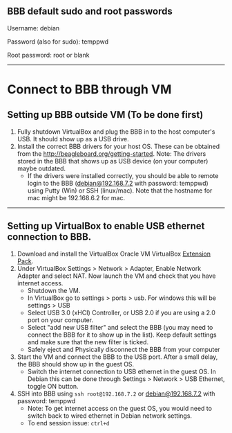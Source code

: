 ## BBB default sudo and root passwords

Username: debian

Password (also for sudo): temppwd

Root password: root or blank

---

# Connect to BBB through VM

## Setting up BBB outside VM (To be done first)

1. Fully shutdown VirtualBox and plug the BBB in to the host computer's USB. It should show up as a USB drive.
2. Install the correct BBB drivers for your host OS. These can be obtained from the http://beagleboard.org/getting-started. Note: The drivers stored in the BBB that shows up as USB device (on your computer) maybe outdated.
   - If the drivers were installed correctly, you should be able to remote login to the BBB (debian@192.168.7.2 with password: temppwd) using Putty (Win) or SSH (linux/mac). Note that the hostname for mac might be 192.168.6.2 for mac.

---

## Setting up VirtualBox to enable USB ethernet connection to BBB.

1. Download and install the VirtualBox Oracle VM VirtualBox [Extension Pack](https://www.virtualbox.org/wiki/Downloads).
2. Under VirtualBox Settings > Network > Adapter, Enable Network Adapter and select NAT. Now launch the VM and check that you have internet access.
   - Shutdown the VM.
   - In VirtualBox go to settings > ports > usb. For windows this will be settings > USB
   - Select USB 3.0 (xHCI) Controller, or USB 2.0 if you are using a 2.0 port on your computer.
   - Select "add new USB filter" and select the BBB (you may need to connect the BBB for it to show up in the list). Keep default settings and make sure that the new filter is ticked.
   - Safely eject and Physically disconnect the BBB from your computer
3. Start the VM and connect the BBB to the USB port. After a small delay, the BBB should show up in the guest OS.
   - Switch the internet connection to USB ethernet in the guest OS. In Debian this can be done through Settings > Network > USB Ethernet, toggle ON button.
4. SSH into BBB using `ssh root@192.168.7.2` or debian@192.168.7.2 with password: temppwd
   - Note: To get internet access on the guest OS, you would need to switch back to wired ethernet in Debian network settings.
   - To end session issue: `ctrl+d`
